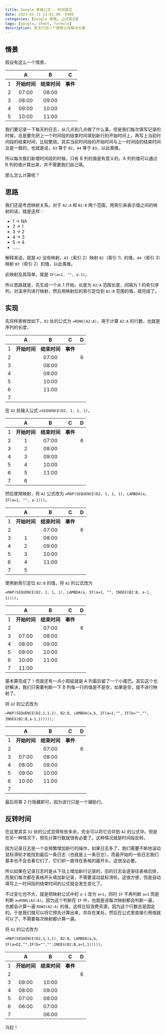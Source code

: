 ```yaml
---
title: Google 表格公式 - 时间错位
date: 2023-05-11 13:01:00 -0400
categories: [Google 表格, 公式笔记]
tags: [google, sheet, formula]
description: 本文介绍一个情景以及解决方案
---
```


## 情景

假设有这么一个情景，

|   | A | B | C |
|:-:|:-:|:-:|:-:|
| 1 | **开始时间** | **结束时间** | **事件** |
| 2 | 07:00 | 08:00 |
| 3 | 08:00 | 09:00 |
| 4 | 09:00 | 10:00 |
| 5 | 10:00 | 11:00 |

我们要记录一下每天的日志，从几点到几点做了什么事。但是我们每次填写记录的时候，总是要先把上一个时间段的结束时间填到新行的开始时间上，再写上当前时间段的结束时间，比较繁琐。其实当前时间段的开始时间与上一时间段的结束时间总是一致的，也就是说，`A3` 等于 `B2`，`A4` 等于 `B3`，以此类推。

所以每次我们新增时间段的时候，只有 B 列的值是有意义的，A 列的值可以通过 B 列的值计算出来，并不需要我们自己填。

那么怎么计算呢？

## 思路

我们还是考虑映射关系，对于 `A2:A` 和 `B2:B` 两个范围，用索引来表示值之间的映射的话，就是这样：

- 1 -> NA
- 2 -> 1
- 3 -> 2
- 4 -> 3
- 5 -> 4
- ……

解释来说，就是 `A2` 没有映射，`A3`（索引 2）映射 `B2`（索引 1）的值，`A4`（索引 3）映射 `B3`（索引 2）的值，以此类推。

此映射及其简单，就是 `IF(a=1, "", a-1)`。

所以思路就是，先生成一个从 1 开始，长度为 `A2:A` 范围长度，间隔为 1 的索引序列，对该序列进行映射，然后用映射后的索引定位到 `B2:B` 范围的值，就完成了。

## 实现

先将样表修改如下，`D2` 处的公式为 `=ROWS(A2:A)`，用于计算 `A2:A` 的行数，也就是序列的长度，

|   | A | B | C | D |
|:-:|:-:|:-:|:-:|:-:|
| 1 | **开始时间** | **结束时间** | **事件** |
| 2 | | 07:00 | | 6 |
| 3 | | 08:00 |
| 4 | | 09:00 |
| 5 | | 10:00 |
| 6 | | 11:00 |
| 7 |

在 `A2` 处输入公式 `=SEQUENCE(D2, 1, 1, 1)`，

|   | A | B | C | D |
|:-:|:-:|:-:|:-:|:-:|
| 1 | **开始时间** | **结束时间** | **事件** |
| 2 | 1 | 07:00 | | 6 |
| 3 | 2 | 08:00 |
| 4 | 3 | 09:00 |
| 5 | 4 | 10:00 |
| 6 | 5 | 11:00 |
| 7 | 6 |

然后使用映射，将 `A2` 公式改为 `=MAP(SEQUENCE(D2, 1, 1, 1), LAMBDA(a, IF(a=1, "", a-1)))`，

|   | A | B | C | D |
|:-:|:-:|:-:|:-:|:-:|
| 1 | **开始时间** | **结束时间** | **事件** |
| 2 | | 07:00 | | 6 |
| 3 | 1 | 08:00 |
| 4 | 2 | 09:00 |
| 5 | 3 | 10:00 |
| 6 | 4 | 11:00 |
| 7 | 5 |

使用新索引定位 `B2:B` 的值，将 `A2` 的公式改为

`=MAP(SEQUENCE(D2, 1, 1, 1), LAMBDA(a, IF(a=1, "", INDEX(B2:B, a-1, 1))))`，

|   | A | B | C | D |
|:-:|:-:|:-:|:-:|:-:|
| 1 | **开始时间** | **结束时间** | **事件** |
| 2 | | 07:00 | | 6 |
| 3 | 07:00 | 08:00 |
| 4 | 08:00 | 09:00 |
| 5 | 09:00 | 10:00 |
| 6 | 10:00 | 11:00 |
| 7 | 11:00 |

基本算完成了！但是还有一点小瑕疵就是 A 列最后留了一个小尾巴。其实这个也好解决，我们只需要判断一下 B 列每一行的值是不是空，如果是空，就不进行映射了。

将 `A2` 的公式改为

`=MAP(SEQUENCE(D2,1,1,1), B2:B, LAMBDA(a,b, IF(a=1,"", IF(b="","", INDEX(B2:B,a-1,1)))))`，

|   | A | B | C | D |
|:-:|:-:|:-:|:-:|:-:|
| 1 | **开始时间** | **结束时间** | **事件** |
| 2 | | 07:00 | | 6 |
| 3 | 07:00 | 08:00 |
| 4 | 08:00 | 09:00 |
| 5 | 09:00 | 10:00 |
| 6 | 10:00 | 11:00 |
| 7 |

最后将第 2 行隐藏即可，因为该行只是一个辅助行。

## 反转时间

在这里其实 `D2` 处的公式显得有些多余，完全可以将它合并到 `A2` 的公式中。但是在另一种情况下，预先计算行数就很有必要了。这种情况就是时间段反转。

因为记录日志是一个会频繁增加新行的操作，如果日志多了，我们需要不断地滚动鼠标滑轮才能找到最后一条日志（也就是上一条日志），而最开始的一些日志我们基本也不会去看它们了，它们却一直待在表格的最开头，这很没必要。

所以如果在记录日志时是从下往上增加新行记录的，旧的日志会逐渐往表格后排，而我们每次都在表格开头填加新记录，不需要滚动鼠标滑轮。这很方便，但是自动填写上一时间段的结束时间的公式就会发生变化了。

不过变化也不大，就是把映射公式中的 `a-1` 改为 `a+1`，同时 `IF` 不再判断 `a=1` 而是判断 `a=ROWS(A2:A)`。因为这个判断在 `IF` 中，也就是说每次映射都会判断一遍，也都会计算一遍 `ROWS(A2:A)` 的值，这样比较浪费资源，因为这个行数总是固定的。于是我们就可以将它预先计算出来，并存在某处，然后在公式里直接引用值就可以了，不需要每次映射都计算一遍。

将 `A2` 的公式改为

`=MAP(SEQUENCE(D2,1,1,1), B2:B, LAMBDA(a,b, IF(a=D2,"",IF(b="","",INDEX(B2:B,a+1,1)))))`，

|   | A | B | C | D |
|:-:|:-:|:-:|:-:|:-:|
| 1 | **开始时间**  | **结束时间**  | **事件** |
| 2 |       |       |    | 6 |
| 3 | 09:00 | 10:00 |    |   |
| 4 | 08:00 | 09:00 |    |   |
| 5 | 07:00 | 08:00 |    |   |
| 6 | 06:00 | 07:00 |    |   |
| 7 |       | 06:00 |

乌拉！
